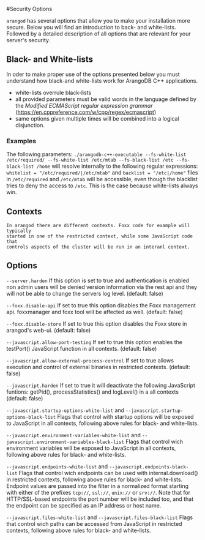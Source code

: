 #Security Options

`arangod` has several options that allow you to make your installation more
secure. Below you will find an introduction to back- and white-lists. Followed
by a detailed description of all options that are relevant for your server's
security.

## Black- and White-lists

In oder to make proper use of the options presented below you must understand
how black-and white-lists work for ArangoDB C++ applications.

- white-lists overrule black-lists
- all provided parameters must be valid words in the language defined by the
  *Modified ECMAScript regular expression grammar*
  (https://en.cppreference.com/w/cpp/regex/ecmascript)
- same options given multiple times will be combined into a logical
  disjunction.

### Examples

The following parameters:
`./arangodb-c++-executable --fs-white-list /etc/required/ --fs-white-list /etc/mtab --fs-black-list /etc --fs-black-list /home`
will resolve internally to the following regular expressions:
`whitelist = "/etc/required/|/etc/mtab"` and `backlist = "/etc|/home"` files in `/etc/required` and `/etc/mtab` will be accessible,
even though the blacklist tries to deny the access to `/etc`. This is the case because white-lists always win.

## Contexts
    In arangod there are different contexts. Foxx code for example will typically
    started in one of the restricted context, while some JavaScript code that
    controls aspects of the cluster will be run in an interanl context.

## Options

   `--server.harden`
        If this option is set to true and authentication is enabled non admin
        users will be denied version information via the rest api and they will
        not be able to change the servers log level. (default: false)

  `--foxx.disable-api`
        If set to true this option disables the Foxx management api.
        foxxmanager and foxx tool will be affected as well. (default: false)

  `--foxx.disable-store`
        If set to true this option disables the Foxx store in arangod's web-ui.
        (default: false)

  `--javascript.allow-port-testing`
        If set to true this option enables the testPort() JavaScript function
        in all contexts. (default: false)

  `--javascript.allow-external-process-control`
        If set to true allows execution and control of external binaries in
        restricted contexts. (default: false)

  `--javascript.harden`
        If set to true it will deactivate the following JavaScript funtions:
        getPid(), processStatistics() and logLevel() in a all contexts (default: false)

  `--javascript.startup-options-white-list` and `--javascript.startup-options-black-list`
        Flags that control with startup options will be exposed to JavaScript in all
        contexts, following above rules for black- and white-lists.

  `--javascript.environment-variables-white-list` and `--javascript.environment-variables-black-list`
        Flags that control wich environment variables will be exposed to
        JavaScript in all contexts, following above rules for black- and
        white-lists.

  `--javascript.endpoints-white-list` and `--javascript.endpoints-black-list`
        Flags that control wich endpoints can be used with internal.download()
        in restricted contexts, following above rules for black- and
        white-lists. Endpoint values are passed into the filter in a normalized
        format starting with either of the prefixes `tcp://`, `ssl://`,
        `unix://` or `srv://`.
        Note that for HTTP/SSL-based endpoints the port number will be included
        too, and that the endpoint can be specified as an IP address or host
        name.

  `--javascript.files-white-list` and `--javascript.files-black-list`
        Flags that control wich paths can be accessed from JavaScript
        in restricted contexts, following above rules for black- and
        white-lists.

